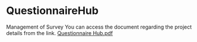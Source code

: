 # QuestionnaireHub
Management of Survey
You can access the document regarding the project details from the link.
[Questionnaire Hub.pdf](https://github.com/iremSaral/QuestionnaireHub/files/13517915/Questionnaire.Hub.pdf)
